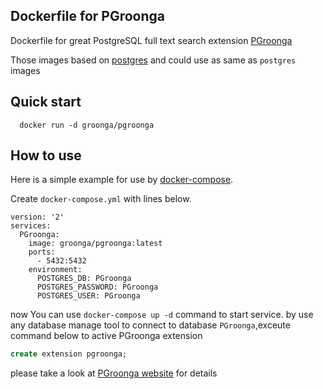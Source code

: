 ## Dockerfile for PGroonga

Dockerfile for great PostgreSQL full text search extension [PGroonga](https://github.com/pgroonga/pgroonga)

Those images based on [postgres](https://hub.docker.com/_/postgres) and could use as same as `postgres` images

## Quick start

```shell
  docker run -d groonga/pgroonga
```

## How to use

Here is a simple example for use by [docker-compose](https://github.com/docker/compose).

Create `docker-compose.yml` with lines below.

```docker-compose
version: '2'
services:
  PGroonga:
    image: groonga/pgroonga:latest
    ports:
      - 5432:5432
    environment:
      POSTGRES_DB: PGroonga
      POSTGRES_PASSWORD: PGroonga
      POSTGRES_USER: PGroonga
```

now You can use `docker-compose up -d` command to start service.
by use any database manage tool to connect to database `PGroonga`,exceute command below to active PGroonga extension

```SQL
create extension pgroonga;
```

please take a look at [PGroonga website](https://pgroonga.github.io/) for details

